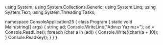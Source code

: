 
 using System;
using System.Collections.Generic;
using System.Linq;
using System.Text;
using System.Threading.Tasks;

namespace ConsoleApplication25
{
    class Program
    {
        static void Main(string[] args)
        {
            string ad;
            Console.WriteLine("Adınızı Yazınız=");
            ad = Console.ReadLine();
            foreach (char a in (ad))
            {
                Console.Write((char)(a + 10));
            }
            Console.ReadKey();
        }
    }
}
